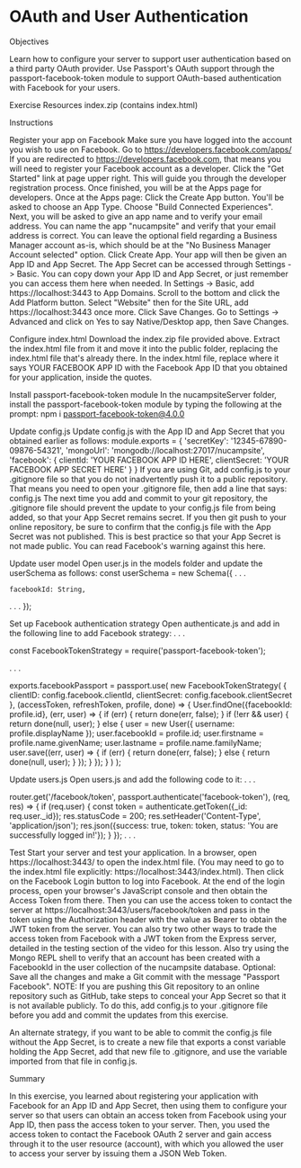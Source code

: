 # OAuth and User Authentication

Objectives

Learn how to configure your server to support user authentication based on a third party OAuth provider.
Use Passport's OAuth support through the passport-facebook-token module to support OAuth-based authentication with Facebook for your users.

Exercise Resources
index.zip (contains index.html)

Instructions

Register your app on Facebook
Make sure you have logged into the account you wish to use on Facebook.
Go to https://developers.facebook.com/apps/
If you are redirected to https://developers.facebook.com, that means you will need to register your Facebook account as a developer.
Click the "Get Started" link at page upper right.
This will guide you through the developer registration process.
Once finished, you will be at the Apps page for developers.
Once at the Apps page:
Click the Create App button.
You'll be asked to choose an App Type. Choose "Build Connected Experiences".
Next, you will be asked to give an app name and to verify your email address. You can name the app "nucampsite" and verify that your email address is correct. You can leave the optional field regarding a Business Manager account as-is, which should be at the "No Business Manager Account selected" option.
Click Create App. Your app will then be given an App ID and App Secret. The App Secret can be accessed through Settings -> Basic. You can copy down your App ID and App Secret, or just remember you can access them here when needed.
In Settings -> Basic, add https://localhost:3443 to App Domains.
Scroll to the bottom and click the Add Platform button. Select "Website" then for the Site URL, add https://localhost:3443 once more. Click Save Changes.
Go to Settings -> Advanced and click on Yes to say Native/Desktop app, then Save Changes.

Configure index.html
Download the index.zip file provided above. Extract the index.html file from it and move it into the public folder, replacing the index.html file that's already there.
In the index.html file, replace where it says YOUR FACEBOOK APP ID with the Facebook App ID that you obtained for your application, inside the quotes.

Install passport-facebook-token module
In the nucampsiteServer folder, install the passport-facebook-token module by typing the following at the prompt:
npm i passport-facebook-token@4.0.0

Update config.js
Update config.js with the App ID and App Secret that you obtained earlier as follows:
module.exports = {
'secretKey': '12345-67890-09876-54321',
'mongoUrl': 'mongodb://localhost:27017/nucampsite',
'facebook': {
clientId: 'YOUR FACEBOOK APP ID HERE',
clientSecret: 'YOUR FACEBOOK APP SECRET HERE'
}
}
If you are using Git, add config.js to your .gitignore file so that you do not inadvertently push it to a public repository. That means you need to open your .gitignore file, then add a line that says:
config.js
The next time you add and commit to your git repository, the .gitignore file should prevent the update to your config.js file from being added, so that your App Secret remains secret. If you then git push to your online repository, be sure to confirm that the config.js file with the App Secret was not published. This is best practice so that your App Secret is not made public. You can read Facebook's warning against this here.

Update user model
Open user.js in the models folder and update the userSchema as follows:
const userSchema = new Schema({
. . .

    facebookId: String,

. . .
});

Set up Facebook authentication strategy
Open authenticate.js and add in the following line to add Facebook strategy:
. . .

const FacebookTokenStrategy = require('passport-facebook-token');

. . .

exports.facebookPassport = passport.use(
new FacebookTokenStrategy(
{
clientID: config.facebook.clientId,
clientSecret: config.facebook.clientSecret
},
(accessToken, refreshToken, profile, done) => {
User.findOne({facebookId: profile.id}, (err, user) => {
if (err) {
return done(err, false);
}
if (!err && user) {
return done(null, user);
} else {
user = new User({ username: profile.displayName });
user.facebookId = profile.id;
user.firstname = profile.name.givenName;
user.lastname = profile.name.familyName;
user.save((err, user) => {
if (err) {
return done(err, false);
} else {
return done(null, user);
}
});
}
});
}
)
);

Update users.js
Open users.js and add the following code to it:
. . .

router.get('/facebook/token', passport.authenticate('facebook-token'), (req, res) => {
if (req.user) {
const token = authenticate.getToken({\_id: req.user.\_id});
res.statusCode = 200;
res.setHeader('Content-Type', 'application/json');
res.json({success: true, token: token, status: 'You are successfully logged in!'});
}
});
. . .

Test
Start your server and test your application.
In a browser, open https://localhost:3443/ to open the index.html file. (You may need to go to the index.html file explicitly: https://localhost:3443/index.html). Then click on the Facebook Login button to log into Facebook. At the end of the login process, open your browser's JavaScript console and then obtain the Access Token from there.
Then you can use the access token to contact the server at https://localhost:3443/users/facebook/token and pass in the token using the Authorization header with the value as Bearer to obtain the JWT token from the server.
You can also try two other ways to trade the access token from Facebook with a JWT token from the Express server, detailed in the testing section of the video for this lesson.
Also try using the Mongo REPL shell to verify that an account has been created with a FacebookId in the user collection of the nucampsite database.
Optional: Save all the changes and make a Git commit with the message "Passport Facebook".
NOTE: If you are pushing this Git repository to an online repository such as GitHub, take steps to conceal your App Secret so that it is not available publicly. To do this, add config.js to your .gitignore file before you add and commit the updates from this exercise.

An alternate strategy, if you want to be able to commit the config.js file without the App Secret, is to create a new file that exports a const variable holding the App Secret, add that new file to .gitignore, and use the variable imported from that file in config.js.

Summary

In this exercise, you learned about registering your application with Facebook for an App ID and App Secret, then using them to configure your server so that users can obtain an access token from Facebook using your App ID, then pass the access token to your server.
Then, you used the access token to contact the Facebook OAuth 2 server and gain access through it to the user resource (account), with which you allowed the user to access your server by issuing them a JSON Web Token.
